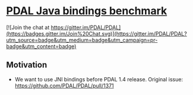 # [PDAL Java bindings benchmark](https://github.com/PDAL/PDAL/pull/1371)

[![Join the chat at https://gitter.im/PDAL/PDAL](https://badges.gitter.im/Join%20Chat.svg)](https://gitter.im/PDAL/PDAL?utm_source=badge&utm_medium=badge&utm_campaign=pr-badge&utm_content=badge)

## Motivation

* We want to use JNI bindings before PDAL 1.4 release. Original issue: https://github.com/PDAL/PDAL/pull/1371
